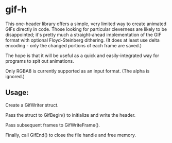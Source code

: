 gif-h
=====

This one-header library offers a simple, very limited way to create animated GIFs directly in code.
Those looking for particular cleverness are likely to be disappointed; it's pretty much a straight-ahead
implementation of the GIF format with optional Floyd-Steinberg dithering. (It does at least use delta
encoding - only the changed portions of each frame are saved.) 

The hope is that it will be useful as a quick and easily-integrated way for programs to spit out animations.

Only RGBA8 is currently supported as an input format. (The alpha is ignored.) 

Usage:
-------------------
Create a GifWriter struct. 

Pass the struct to GifBegin() to initialize and write the header.

Pass subsequent frames to GifWriteFrame().

Finally, call GifEnd() to close the file handle and free memory.
